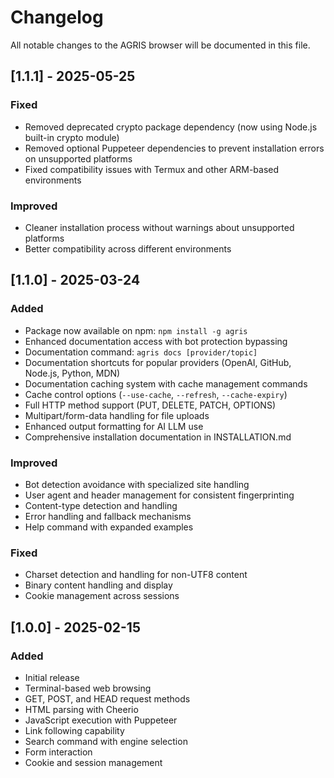 # Changelog

All notable changes to the AGRIS browser will be documented in this file.

## [1.1.1] - 2025-05-25

### Fixed
- Removed deprecated crypto package dependency (now using Node.js built-in crypto module)
- Removed optional Puppeteer dependencies to prevent installation errors on unsupported platforms
- Fixed compatibility issues with Termux and other ARM-based environments

### Improved
- Cleaner installation process without warnings about unsupported platforms
- Better compatibility across different environments

## [1.1.0] - 2025-03-24

### Added
- Package now available on npm: `npm install -g agris`
- Enhanced documentation access with bot protection bypassing
- Documentation command: `agris docs [provider/topic]`
- Documentation shortcuts for popular providers (OpenAI, GitHub, Node.js, Python, MDN)
- Documentation caching system with cache management commands
- Cache control options (`--use-cache`, `--refresh`, `--cache-expiry`)
- Full HTTP method support (PUT, DELETE, PATCH, OPTIONS)
- Multipart/form-data handling for file uploads
- Enhanced output formatting for AI LLM use
- Comprehensive installation documentation in INSTALLATION.md

### Improved
- Bot detection avoidance with specialized site handling
- User agent and header management for consistent fingerprinting
- Content-type detection and handling
- Error handling and fallback mechanisms
- Help command with expanded examples

### Fixed
- Charset detection and handling for non-UTF8 content
- Binary content handling and display
- Cookie management across sessions

## [1.0.0] - 2025-02-15

### Added
- Initial release
- Terminal-based web browsing
- GET, POST, and HEAD request methods
- HTML parsing with Cheerio
- JavaScript execution with Puppeteer
- Link following capability
- Search command with engine selection
- Form interaction
- Cookie and session management